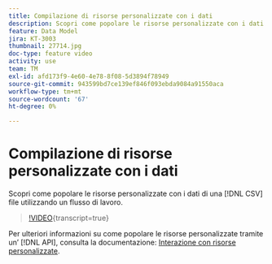 ```yaml
---
title: Compilazione di risorse personalizzate con i dati
description: Scopri come popolare le risorse personalizzate con i dati di un file CSV utilizzando un flusso di lavoro.
feature: Data Model
jira: KT-3003
thumbnail: 27714.jpg
doc-type: feature video
activity: use
team: TM
exl-id: afd173f9-4e60-4e78-8f08-5d3894f78949
source-git-commit: 943599bd7ce139ef846f093ebda9084a91550aca
workflow-type: tm+mt
source-wordcount: '67'
ht-degree: 0%

---
```


# Compilazione di risorse personalizzate con i dati

Scopri come popolare le risorse personalizzate con i dati di una [!DNL CSV] file utilizzando un flusso di lavoro.

>[!VIDEO](https://video.tv.adobe.com/v/27714?learn=on){transcript=true}

Per ulteriori informazioni su come popolare le risorse personalizzate tramite un’ [!DNL API], consulta la documentazione: [Interazione con risorse personalizzate](https://experienceleague.adobe.com/docs/campaign-standard/using/working-with-apis/interacting-with-custom-resources.html).
